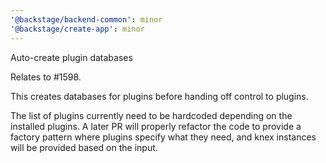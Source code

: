 ```yaml
---
'@backstage/backend-common': minor
'@backstage/create-app': minor
---
```

Auto-create plugin databases

Relates to #1598.

This creates databases for plugins before handing off control to plugins.

The list of plugins currently need to be hardcoded depending on the installed plugins. A later PR will properly refactor the code to provide a factory pattern where plugins specify what they need, and knex instances will be provided based on the input.
